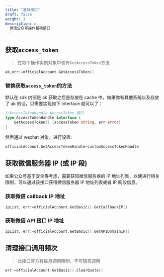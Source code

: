 ```yaml
---
title: "基础接口"
draft: false
weight: 3
description: >
  微信公众号操作基础接口
---
```


## 获取`access_token`

> 在每个操作实例对象中也有`GetAccessToken`方法

```go
ak,err:=officialAccount.GetAccessToken()
```

### 替换获取`access_token`的方法

默认在 sdk 内部是 ak 获取之后是存放在 cache 中，如果你有其他系统以及存放了 ak 的话，只需要实现如下 interface 就可以了：

```go
//AccessTokenHandle AccessToken 接口
type AccessTokenHandle interface {
	GetAccessToken() (accessToken string, err error)
}
```

然后通过 wechat 对象，进行设置:

```go
officialAccount.SetAccessTokenHandle=customAccessTokenHandle
```

## 获取微信服务器 IP (或 IP 段)

如果公众号基于安全等考虑，需要获知微信服务器的 IP 地址列表，以便进行相关限制，可以通过该接口获得微信服务器 IP 地址列表或者 IP 网段信息。

### 获取微信 callback IP 地址

```go
ipList, err:=officialAccount.GetBasic().GetCallbackIP()
```

### 获取微信 API 接口 IP 地址

```go
ipList, err:=officialAccount.GetBasic().GetAPIDomainIP()
```

## 清理接口调用频次

> 此接口官方有每月调用限制，不可随意调用

```go
err:=officialAccount.GetBasic().ClearQuota()
```
